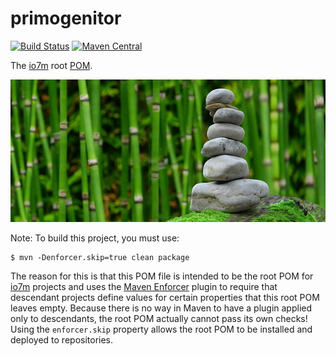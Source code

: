 primogenitor
===

[![Build Status](https://travis-ci.org/io7m/primogenitor.svg)](https://travis-ci.org/io7m/primogenitor)
[![Maven Central](https://img.shields.io/maven-central/v/com.io7m.primogenitor/com.io7m.primogenitor.svg)](http://search.maven.org/#search%7Cga%7C1%7Cg%3A%22com.io7m.primogenitor%22)

The [io7m](http://io7m.com) root [POM](https://maven.apache.org/pom.html).

![primogenitor](./src/site/resources/primogenitor.jpg?raw=true)

Note: To build this project, you must use:

```
$ mvn -Denforcer.skip=true clean package
```

The reason for this is that this POM file is intended to be the
root POM for [io7m](http://io7m.com) projects and uses the [Maven
Enforcer](https://maven.apache.org/enforcer/maven-enforcer-plugin/)
plugin to require that descendant projects define values for certain
properties that this root POM leaves empty. Because there is no way
in Maven to have a plugin applied only to descendants, the root POM
actually cannot pass its own checks! Using the `enforcer.skip` property
allows the root POM to be installed and deployed to repositories.

